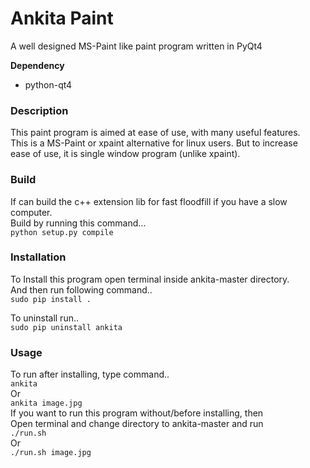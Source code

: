 # Ankita Paint
A well designed MS-Paint like paint program written in PyQt4

**Dependency**  
* python-qt4  

### Description
This paint program is aimed at ease of use, with many useful features.  
This is a MS-Paint or xpaint alternative for linux users. But to increase  
ease of use, it is single window program (unlike xpaint).

### Build
If can build the c++ extension lib for fast floodfill if you have a slow computer.  
Build by running this command...  
    `python setup.py compile`

### Installation
To Install this program open terminal inside ankita-master directory.  
And then run following command..  
    `sudo pip install .`  

To uninstall run..  
    `sudo pip uninstall ankita`


### Usage
To run after installing, type command..  
  `ankita`  
Or  
  `ankita image.jpg`  
If you want to run this program without/before installing, then  
Open terminal and change directory to ankita-master and run  
  `./run.sh`  
Or  
  `./run.sh image.jpg`  

